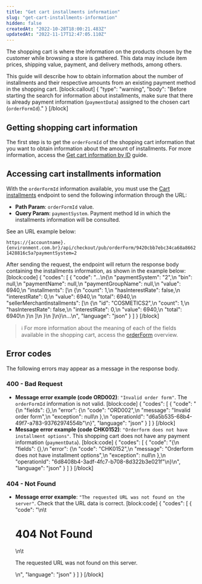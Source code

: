 ```yaml
---
title: "Get cart installments information"
slug: "get-cart-installments-information"
hidden: false
createdAt: "2022-10-28T18:00:21.483Z"
updatedAt: "2022-11-17T12:47:05.110Z"
---
```

The shopping cart is where the information on the products chosen by the customer while browsing a store is gathered. This data may include item prices, shipping value, payment, and delivery methods, among others.

This guide will describe how to obtain information about the number of installments and their respective amounts from an existing payment method in the shopping cart.
[block:callout]
{
  "type": "warning",
  "body": "Before starting the search for information about installments, make sure that there is already payment information (`paymentData`) assigned to the chosen cart (`orderFormId`)."
}
[/block]
## Getting shopping cart information

The first step is to get the `orderFormId` of the shopping cart information that you want to obtain information about the amount of installments. For more information, access the [Get cart information by ID](https://developers.vtex.com/vtex-rest-api/docs/get-cart-information-by-id) guide.


## Accessing cart installments information

With the `orderFormId` information available, you must use the [Cart installments](https://developers.vtex.com/vtex-rest-api/reference/getcartinstallments) endpoint to send the following information through the URL:

- **Path Param**: `orderFormId` value.
- **Query Param**: `paymentSystem`. Payment method Id in which the installments information will be consulted.

See an URL example below:

`https://{accountname}.{environment.com.br}/api/checkout/pub/orderForm/9420cbb7ebc34ca68a86621428816c5a?paymentSystem=2`

After sending the request, the endpoint will return the response body containing the installments information, as shown in the example below:
[block:code]
{
  "codes": [
    {
      "code": "...\n{\n      \"paymentSystem\": \"2\",\n      \"bin\": null,\n      \"paymentName\": null,\n      \"paymentGroupName\": null,\n      \"value\": 6940,\n      \"installments\": [\n          {\n             \"count\": 1,\n             \"hasInterestRate\": false,\n             \"interestRate\": 0,\n             \"value\": 6940,\n             \"total\": 6940,\n             \"sellerMerchantInstallments\": [\n                  {\n                     \"id\": \"COSMETICS2\",\n                     \"count\": 1,\n                     \"hasInterestRate\": false,\n                     \"interestRate\": 0,\n                     \"value\": 6940,\n                     \"total\": 6940\n                   }\n              ]\n          }\n      ]\n}\n...\n",
      "language": "json"
    }
  ]
}
[/block]

> ℹ️️ For more information about the meaning of each of the fields available in the shopping cart, access the [orderForm](https://developers.vtex.com/vtex-rest-api/reference/orderform-fields) overview.

## Error codes

The following errors may appear as a message in the response body.

### 400 - Bad Request

- **Message error example (code ORD002)**: `"Invalid order form"`. The `orderFormId` information is not valid.
[block:code]
{
  "codes": [
    {
      "code": "{\n    \"fields\": {},\n    \"error\": {\n        \"code\": \"ORD002\",\n        \"message\": \"Invalid order form\",\n        \"exception\": null\n    },\n    \"operationId\": \"d6a5b535-68b4-49f7-a783-93762974554b\"\n}",
      "language": "json"
    }
  ]
}
[/block]
- **Message error example (code CHK0152)**: `"Orderform does not have installment options"`. This shopping cart does not have any payment information (`paymentData`).
[block:code]
{
  "codes": [
    {
      "code": "{\n    \"fields\": {},\n    \"error\": {\n        \"code\": \"CHK0152\",\n        \"message\": \"Orderform does not have installment options\",\n        \"exception\": null\n    },\n    \"operationId\": \"6d8408b4-3adf-4fc7-b708-8d322b3e021f\"\n}\n",
      "language": "json"
    }
  ]
}
[/block]
### 404 - Not Found

- **Message error example**: `"The requested URL was not found on the server"`. Check that the URL data is correct.
[block:code]
{
  "codes": [
    {
      "code": "<body>\n\t<h1>404 Not Found</h1>\n\t<p>The requested URL was not found on this server.</p>\n</body>",
      "language": "json"
    }
  ]
}
[/block]